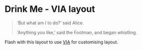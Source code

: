 # Drink Me - VIA layout

> ‘But what am I to do?’ said Alice.
>
> ‘Anything you like,’ said the Footman, and began whistling.

Flash with this layout to use [VIA](https://caniusevia.com/) for customising layout.
